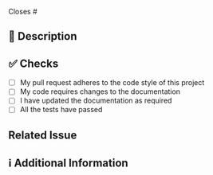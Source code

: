 <!--
Thanks for creating this pull request 🤗

Please make sure that the pull request is limited to one type (docs, feature, etc.) and keep it as small as possible. You can open multiple PRs instead of opening a large one.

If suggesting a new feature or change, please discuss it in an issue first
-->

<!-- If this pull request closes an issue, please mention the issue number below -->
Closes # <!-- Issue # here -->

## 📑 Description
<!-- Add a brief description of the pr -->

<!-- You can also choose to add a list of changes and if they have been completed or not by using the markdown to-do list syntax
- [ ] Not Completed
- [x] Completed
-->

## ✅ Checks
<!-- Make sure your PR passes the CI checks and check the following fields as needed - -->
- [ ] My pull request adheres to the code style of this project
- [ ] My code requires changes to the documentation
- [ ] I have updated the documentation as required
- [ ] All the tests have passed

## Related Issue
<!-- Add any related open issues here -->

## ℹ Additional Information
<!-- Any additional information like breaking changes, dependencies added, screenshots, comparisons between new and old behavior, etc. -->
